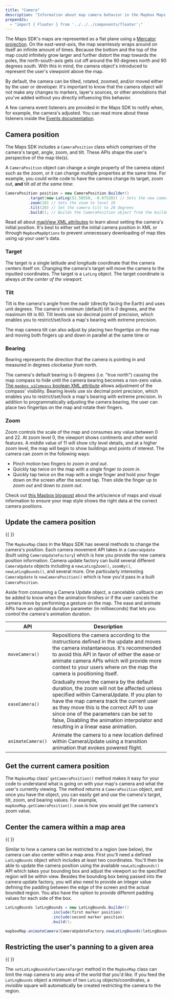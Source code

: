 ```yaml
---
title: "Camera"
description: "Information about map camera behavior in the Mapbox Maps SDK for Android. Updating the camera position. Restricting the camera. It's all covered inside."
prependJs:
  - "import { Floater } from '../../../components/floater';"
---
```


The Maps SDK's maps are represented as a flat plane using a [Mercator projection](https://en.wikipedia.org/wiki/Mercator_projection). On the east-west-axis, the map seamlessly wraps around on itself an infinite amount of times. Because the bottom and the top of the map could infinitely grow larger and further distort the map towards the poles, the north-south-axis gets cut off around the 90 degrees north and 90 degrees south. With this in mind, the camera object's introduced to represent the user's viewpoint above the map.

By default, the camera can be tilted, rotated, zoomed, and/or moved either by the user or developer. It's important to know that the camera object will not make any changes to markers, layer's sources, or other annotations that you've added without you directly influencing this behavior.

A few camera event listeners are provided in the Maps SDK to notify when, for example, the camera's adjusted. You can read more about these listeners inside the [Events documentation](https://www.mapbox.com/android-docs/map-sdk/overview/events/#camera-change-events).

## Camera position

The Maps SDK includes a `CameraPosition` class which comprises of the camera's target, angle, zoom, and tilt. These APIs shape the user's perspective of the map tile(s).

A `CameraPosition` object can change a single property of the camera object such as the zoom, or it can change multiple properties at the same time. For example, you could write code to have the camera change its target, zoom out, **and** tilt _all at the same time_:

```java
CameraPosition position = new CameraPosition.Builder()
          .target(new LatLng(51.50550, -0.07520)) // Sets the new camera position
          .zoom(10) // Sets the zoom to level 10
          .tilt(20) // Set the camera tilt to 20 degrees
          .build(); // Builds the CameraPosition object from the builder
```

Read all about [mapView XML attributes](https://www.mapbox.com/android-docs/map-sdk/overview/#mapview-xml-attributes) to learn about setting the camera's initial position. It's best to either set the initial camera position in XML or through `MapboxMapOptions` to prevent unnecessary downloading of map tiles using up your user's data.

### Target

The target is a single latitude and longitude coordinate that the camera centers itself on. Changing the camera's target will move the camera to the inputted coordinates. The target is a `LatLng` object. The target coordinate is always _at the center of the viewport_.

### Tilt

Tilt is the camera's angle from the nadir (directly facing the Earth) and uses unit degrees. The camera's minimum (default) tilt is 0 degrees, and the maximum tilt is 60. Tilt levels use six decimal point of precision, which enables you to restrict/set/lock a map's bearing with extreme precision.

The map camera tilt can also adjust by placing two fingertips on the map and moving both fingers up and down in parallel at the same time or

### Bearing

Bearing represents the direction that the camera is pointing in and measured in degrees _clockwise from north_.

The camera's default bearing is 0 degrees (i.e. "true north") causing the map compass to hide until the camera bearing becomes a non-zero value. [The `mapbox_uiCompass` boolean XML attribute](https://github.com/mapbox/mapbox-gl-native/blob/master/platform/android/MapboxGLAndroidSDK/src/main/res/values/attrs.xml#L45) allows adjustment of the compass' visibility. Bearing levels use six decimal point precision, which enables you to restrict/set/lock a map's bearing with extreme precision. In addition to programmatically adjusting the camera bearing, the user can place two fingertips on the map and rotate their fingers.

### Zoom

Zoom controls the scale of the map and consumes any value between 0 and 22. At zoom level 0, the viewport shows continents and other world features. A middle value of 11 will show city level details, and at a higher zoom level, the map will begin to show buildings and points of interest. The camera can zoom in the following ways:

- Pinch motion two fingers _to zoom in and out_.
- Quickly tap twice on the map with a single finger _to zoom in_.
- Quickly tap twice on the map with a single finger and hold your finger down on the screen after the second tap. Then slide the finger up _to zoom out_ and down _to zoom out_.

Check out [this Mapbox blogpost](https://www.mapbox.com/blog/designing-maps-for-mobile-devices/) about the art/science of maps and visual information to ensure your map style shows the right data at the correct camera positions.

## Update the camera position

{{
  <Floater
    url="https://github.com/mapbox/mapbox-android-demo/blob/master/MapboxAndroidDemo/src/main/java/com/mapbox/mapboxandroiddemo/examples/camera/AnimateMapCameraActivity.java"
    title="Animate the map camera"
    category="example"
    text="Change the camera target, bearing, zoom, and tilt by animating the camera."
  />
}}

The `MapboxMap` class in the Maps SDK has several methods to change the camera's position. Each camera movement API takes in a `CameraUpdate` (built using `CameraUpdateFactory`) which is how you provide the new camera position information. Camera update factory can build several different `CameraUpdate` objects including a `newLatLngZoom()`, `zoomBy()`, `newLatLngBounds()`, and several more. One particularly interesting `CameraUpdate` is `newCameraPosition()` which is how you'd pass in a built `CameraPosition`.

Aside from consuming a Camera Update object, a cancelable callback can be added to know when the animation finishes or if the user cancels the camera move by performing a gesture on the map. The ease and animate APIs have an optional duration parameter (in milliseconds) that lets you control the camera's animation duration.

| API | Description |
| --- | --- |
| `moveCamera()` | Repositions the camera according to the instructions defined in the update and moves the camera instantaneous. It's recommended to avoid this API in favor of either the ease or animate camera APIs which will provide more context to your users where on the map the camera is positioning itself. |
| `easeCamera()` | Gradually move the camera by the default duration, the zoom will not be affected unless specified within CameraUpdate. If you plan to have the map camera track the current user as they move this is the correct API to use since one of the parameters can be set to false, Disabling the animation interpolator and resulting in a linear ease animation. |
| `animateCamera()` | Animate the camera to a new location defined within CameraUpdate using a transition animation that evokes powered flight. |


## Get the current camera position

The `MapboxMap` class' `getCameraPosition()` method makes it easy for your code to understand what is going on with your map's camera and what the user's currently viewing. The method returns a `CameraPosition` object, and once you have the object, you can easily get and use the camera's target, tilt, zoom, and bearing values. For example, `mapboxMap.getCameraPosition().zoom` is how you would get the camera's zoom value.

## Center the camera within a map area

{{
  <Floater
    url="https://github.com/mapbox/mapbox-android-demo/blob/master/MapboxAndroidDemo/src/main/java/com/mapbox/mapboxandroiddemo/examples/camera/BoundingBoxCameraActivity.java"
    title="Center the camera"
    category="example"
    text="Adjust the camera position to fit a bounding box within the viewport."
  />
}}

Similar to how a camera can be restricted to a region (see below), the camera can also center within a map area. First you'll need a defined `LatLngBounds` object which includes at least two coordinates. You'll then be able to update the camera position using the available `newLatLngBounds()` API which takes your bounding box and adjust the viewport so the specified region will be within view. Besides the bounding box being passed into the camera update factory, you will also need to provide an integer value defining the padding between the edge of the screen and the actual bounded region. You also have the option to provide different padding values for each side of the box.

```java
LatLngBounds latLngBounds = new LatLngBounds.Builder()
                    .include(first marker position)
                    .include(second marker position)
                    .build();

mapboxMap.animateCamera(CameraUpdateFactory.newLatLngBounds(latLngBounds, 10));
```

## Restricting the user's panning to a given area

{{
  <Floater
    url="https://github.com/mapbox/mapbox-android-demo/blob/master/MapboxAndroidDemo/src/main/java/com/mapbox/mapboxandroiddemo/examples/camera/RestrictCameraActivity.java"
    title="Restrict Camera movement"
    category="example"
    text="Limit the map movement to within a region using a bounding box."
  />
}}

The `setLatLngBoundsForCameraTarget` method in the `MapboxMap` class can limit the map camera to any area of the world that you'd like. If you feed the `LatLngBounds` object a minimum of two `LatLng` objects/coordinates, a _invisible_ square will automatically be created restricting the camera to the region.
